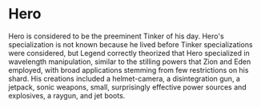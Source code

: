 # Hero
Hero is considered to be the preeminent Tinker of his day. Hero's specialization is not known because he lived before Tinker specializations were considered, but Legend correctly theorized that Hero specialized in wavelength manipulation, similar to the stilling powers that Zion and Eden employed, with broad applications stemming from few restrictions on his shard. His creations included a helmet-camera, a disintegration gun, a jetpack, sonic weapons, small, surprisingly effective power sources and explosives, a raygun, and jet boots.

